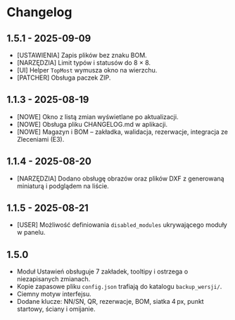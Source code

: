# Changelog

## 1.5.1 - 2025-09-09
- [USTAWIENIA] Zapis plików bez znaku BOM.
- [NARZĘDZIA] Limit typów i statusów do 8 × 8.
- [UI] Helper `TopMost` wymusza okno na wierzchu.
- [PATCHER] Obsługa paczek ZIP.

## 1.1.3 - 2025-08-19
- [NOWE] Okno z listą zmian wyświetlane po aktualizacji.
- [NOWE] Obsługa pliku CHANGELOG.md w aplikacji.
- [NOWE] Magazyn i BOM – zakładka, walidacja, rezerwacje, integracja ze Zleceniami (E3).

## 1.1.4 - 2025-08-20
- [NARZĘDZIA] Dodano obsługę obrazów oraz plików DXF z generowaną
  miniaturą i podglądem na liście.

## 1.1.5 - 2025-08-21
- [USER] Możliwość definiowania `disabled_modules` ukrywającego moduły w panelu.

## 1.5.0
- Moduł Ustawień obsługuje 7 zakładek, tooltipy i ostrzega o niezapisanych zmianach.
- Kopie zapasowe pliku `config.json` trafiają do katalogu `backup_wersji/`.
- Ciemny motyw interfejsu.
- Dodane klucze: NN/SN, QR, rezerwacje, BOM, siatka 4 px, punkt startowy, ściany i omijanie.
